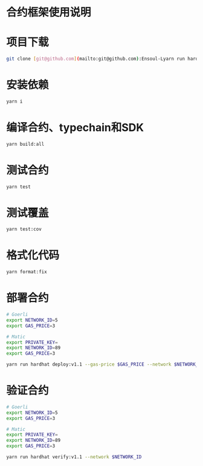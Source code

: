 # 合约框架使用说明

# 项目下载

```bash
git clone [git@github.com](mailto:git@github.com):Ensoul-Lyarn run hardhat upgradeableContract:verify --contract Ensoul_Upgradeable --args [] --network $NETWORK_IDabs/ensoul-sbt-contarct.git
```

# 安装依赖

```bash
yarn i
```

# 编译合约、typechain和SDK

```bash
yarn build:all
```

# 测试合约

```bash
yarn test
```

# 测试覆盖

```bash
yarn test:cov
```

# 格式化代码

```bash
yarn format:fix
```

# 部署合约

```bash
# Goerli
export NETWORK_ID=5
export GAS_PRICE=3

# Matic
export PRIVATE_KEY=
export NETWORK_ID=89
export GAS_PRICE=3

yarn run hardhat deploy:v1.1 --gas-price $GAS_PRICE --network $NETWORK_ID
```

# 验证合约

```bash
# Goerli
export NETWORK_ID=5
export GAS_PRICE=3

# Matic
export PRIVATE_KEY=
export NETWORK_ID=89
export GAS_PRICE=3

yarn run hardhat verify:v1.1 --network $NETWORK_ID
```